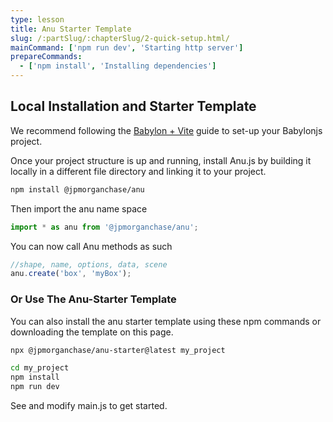 ```yaml
---
type: lesson
title: Anu Starter Template
slug: /:partSlug/:chapterSlug/2-quick-setup.html/
mainCommand: ['npm run dev', 'Starting http server']
prepareCommands:
  - ['npm install', 'Installing dependencies']
---
```



## Local Installation and Starter Template
We recommend following the [Babylon + Vite](https://doc.babylonjs.com/guidedLearning/usingVite) guide to set-up your Babylonjs project.

Once your project structure is up and running, install Anu.js by building it locally in a different file directory and linking it to your project.

```bash
npm install @jpmorganchase/anu
```

Then import the anu name space

```js
import * as anu from '@jpmorganchase/anu';
```

You can now call Anu methods as such

```js
//shape, name, options, data, scene
anu.create('box', 'myBox');
```

### Or Use The Anu-Starter Template 
You can also install the anu starter template using these npm commands or downloading the template on this page. 

```bash
npx @jpmorganchase/anu-starter@latest my_project
```

```bash
cd my_project
npm install
npm run dev
```

See and modify main.js to get started.



